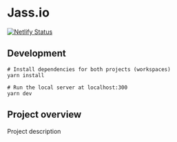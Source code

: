 # Jass.io

[![Netlify Status](https://api.netlify.com/api/v1/badges/c51abcb1-9d52-44c0-8925-12e37474ef96/deploy-status)](https://app.netlify.com/sites/flamboyant-curie-68662b/deploys)

## Development

```
# Install dependencies for both projects (workspaces)
yarn install

# Run the local server at localhost:300
yarn dev
```

## Project overview

Project description
